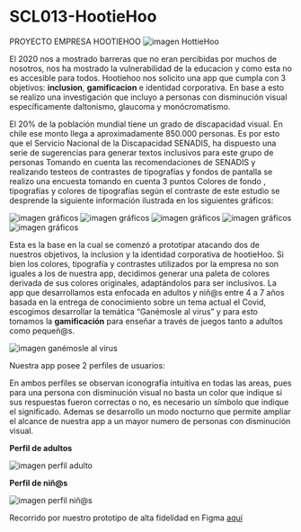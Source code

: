 # SCL013-HootieHoo
PROYECTO EMPRESA HOOTIEHOO
![imagen HottieHoo](http://imgfz.com/i/53V4rMv.png)

El 2020 nos a mostrado barreras que no eran percibidas por muchos de nosotros, nos ha mostrado la vulnerabilidad de la educacion y como esta no es accesible para todos. Hootiehoo nos solicito una app que cumpla con 3 objetivos:
**inclusion**, **gamificacion** e identidad corporativa. En base a esto se realizo una investigación que incluyo a personas con disminución visual específicamente daltonismo, glaucoma y monócromatismo.

El 20% de la población mundial tiene un grado de discapacidad visual. En chile ese monto llega a aproximadamente 850.000 personas. Es por esto que el Servicio Nacional de la Discapacidad SENADIS, ha dispuesto una serie de sugerencias para generar textos inclusivos para este grupo de personas  Tomando en cuenta las recomendaciones de SENADIS y realizando testeos de contrastes de tipografías y fondos de pantalla se realizo una encuesta tomando en cuenta 3 puntos Colores de fondo , tipografías y colores de tipografías según el contraste de este estudio se desprende la siguiente información ilustrada en los siguientes gráficos:

![imagen gráficos](http://imgfz.com/i/IlmckTr.png)
![imagen gráficos](http://imgfz.com/i/tvyb2RO.png)
![imagen gráficos](http://imgfz.com/i/vQC1JMa.png)
![imagen gráficos](http://imgfz.com/i/rSNGqj5.png)
![imagen gráficos](http://imgfz.com/i/d10cKuj.png)

Esta es la base en la cual se comenzó a prototipar atacando dos de nuestros objetivos, la inclusion y la identidad corporativa de hootieHoo. Si bien los colores, tipografía y contrastes utilizados por la empresa no son iguales a los de nuestra app, decidimos generar una paleta de colores derivada de sus colores originales, adaptándolos para ser inclusivos.
La app que desarrollamos esta enfocada en adultos y niñ@s entre 4 a 7 años basada en la entrega de conocimiento sobre un tema actual el Covid, escogimos desarrollar la temática “Ganémosle al virus” y para esto tomamos la **gamificación** para enseñar a través de juegos tanto a adultos como pequeñ@s.

![imagen ganémosle al virus](http://imgfz.com/i/JkVjb2G.png) 

Nuestra app posee 2 perfiles de usuarios:

En ambos perfiles se observan iconografía intuitiva en todas las areas, pues para una persona con disminución visual no basta un color que indique si sus respuestas fueron correctas o no, es necesario un símbolo que indique el significado. Ademas se desarrollo un modo nocturno que permite ampliar el alcance de nuestra app a un mayor numero de personas con disminución visual. 

**Perfil de adultos**

![imagen perfil adulto](http://imgfz.com/i/yFxD4i9.png) 


**Perfil de niñ@s**

![imagen perfil niñ@s](http://imgfz.com/i/95ESPem.png) 


Recorrido por nuestro prototipo de alta fidelidad en Figma [aquí](https://www.figma.com/proto/Ae3mgLGmtvSdAmmdYN8nzp/Covid-19?node-id=194%3A37&viewport=-214%2C1779%2C0.27106305956840515&scaling=min-zoom)

